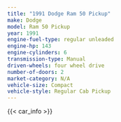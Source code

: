 ```yaml
---
title: "1991 Dodge Ram 50 Pickup"
make: Dodge
model: Ram 50 Pickup
year: 1991
engine-fuel-type: regular unleaded
engine-hp: 143
engine-cylinders: 6
transmission-type: Manual
driven-wheels: four wheel drive
number-of-doors: 2
market-category: N/A
vehicle-size: Compact
vehicle-style: Regular Cab Pickup
---
```


{{< car_info >}}
